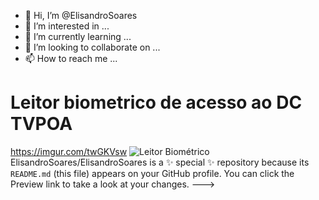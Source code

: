 - 👋 Hi, I’m @ElisandroSoares
- 👀 I’m interested in ...
- 🌱 I’m currently learning ...
- 💞️ I’m looking to collaborate on ...
- 📫 How to reach me ...

<h1 align"center"> Leitor biometrico de acesso ao DC TVPOA </h1>

https://imgur.com/twGKVsw
![Leitor Biométrico](https://imgur.com/twGKVsw)
ElisandroSoares/ElisandroSoares is a ✨ special ✨ repository because its `README.md` (this file) appears on your GitHub profile.
You can click the Preview link to take a look at your changes.
--->
